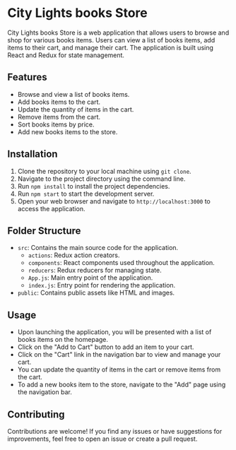 # City Lights books Store

City Lights books Store is a web application that allows users to browse and shop for various books items. Users can view a list of books items, add items to their cart, and manage their cart. The application is built using React and Redux for state management.

## Features

- Browse and view a list of books items.
- Add books items to the cart.
- Update the quantity of items in the cart.
- Remove items from the cart.
- Sort books items by price.
- Add new books items to the store.

## Installation

1. Clone the repository to your local machine using `git clone`.
2. Navigate to the project directory using the command line.
3. Run `npm install` to install the project dependencies.
4. Run `npm start` to start the development server.
5. Open your web browser and navigate to `http://localhost:3000` to access the application.

## Folder Structure

- `src`: Contains the main source code for the application.
  - `actions`: Redux action creators.
  - `components`: React components used throughout the application.
  - `reducers`: Redux reducers for managing state.
  - `App.js`: Main entry point of the application.
  - `index.js`: Entry point for rendering the application.
- `public`: Contains public assets like HTML and images.

## Usage

- Upon launching the application, you will be presented with a list of books items on the homepage.
- Click on the "Add to Cart" button to add an item to your cart.
- Click on the "Cart" link in the navigation bar to view and manage your cart.
- You can update the quantity of items in the cart or remove items from the cart.
- To add a new books item to the store, navigate to the "Add" page using the navigation bar.

## Contributing

Contributions are welcome! If you find any issues or have suggestions for improvements, feel free to open an issue or create a pull request.

